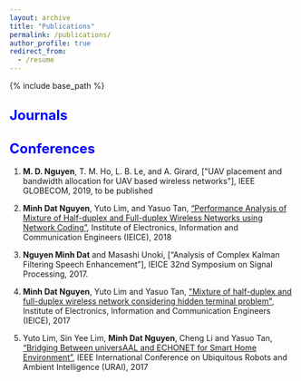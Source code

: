 ```yaml
---
layout: archive
title: "Publications"
permalink: /publications/
author_profile: true
redirect_from:
  - /resume
---
```


{% include base_path %}

<font size="5" color="#0000FF">Journals</font>
---


<font size="5" color="#0000FF">Conferences</font>
---

1. **M. D. Nguyen**, T. M. Ho, L. B. Le, and A. Girard, ["UAV placement and bandwidth allocation for UAV based wireless networks"], IEEE GLOBECOM, 2019, to be published


2. **Minh Dat Nguyen**, Yuto Lim, and Yasuo Tan, [“Performance Analysis of Mixture of Half-duplex and Full-duplex Wireless Networks using Network Coding”](https://dspace.jaist.ac.jp/dspace/handle/10119/15502), Institute of Electronics, Information and Communication Engineers (IEICE), 2018

3. **Nguyen Minh Dat** and Masashi Unoki, [“Analysis of Complex Kalman Filtering Speech Enhancement”], IEICE 32nd Symposium on Signal Processing, 2017.

4. **Minh Dat Nguyen**, Yuto Lim and Yasuo Tan, ["Mixture of half-duplex and full-duplex wireless network considering hidden terminal problem"](https://dspace.jaist.ac.jp/dspace/handle/10119/15266), Institute of Electronics, Information and Communication Engineers (IEICE), 2017

5. Yuto Lim, Sin Yee Lim, **Minh Dat Nguyen**, Cheng Li and Yasuo Tan, [“Bridging Between universAAL and ECHONET for Smart Home Environment”](https://ieeexplore.ieee.org/document/7992884), IEEE International Conference on Ubiquitous Robots and Ambient Intelligence (URAI), 2017
